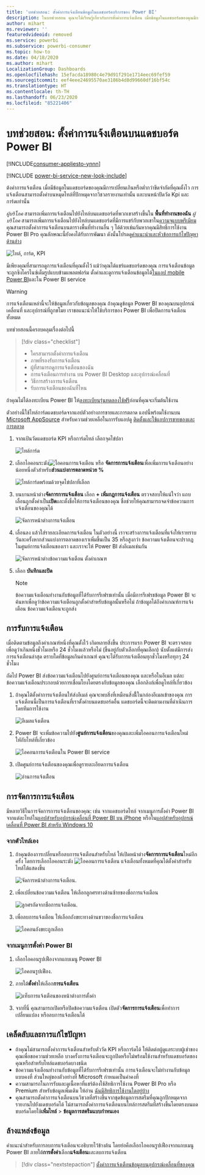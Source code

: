 ```yaml
---
title: 'บทช่วยสอน: ตั้งค่าการแจ้งเตือนข้อมูลในแดชบอร์ดบริการของ Power BI'
description: ในบทช่วยสอน คุณจะได้เรียนรู้เกี่ยวกับการตั้งค่าการแจ้งเตือน เมื่อข้อมูลในแดชบอร์ดของคุณมีการเปลี่ยนเกินขีดจำกัดที่คุณตั้งไว้ในบริการของ Power BI ของ Microsoft
author: mihart
ms.reviewer: ''
featuredvideoid: removed
ms.service: powerbi
ms.subservice: powerbi-consumer
ms.topic: how-to
ms.date: 04/18/2020
ms.author: mihart
LocalizationGroup: Dashboards
ms.openlocfilehash: 15efacda18980c4e79d91f291e1714eec69fef59
ms.sourcegitcommit: eef4eee24695570ae3186b4d8d99660df16bf54c
ms.translationtype: HT
ms.contentlocale: th-TH
ms.lasthandoff: 06/23/2020
ms.locfileid: "85221406"
---
```

# <a name="tutorial-set-alerts-on-power-bi-dashboards"></a>บทช่วยสอน: ตั้งค่าการแจ้งเตือนบนแดชบอร์ด Power BI

[!INCLUDE[consumer-appliesto-ynnn](../includes/consumer-appliesto-ynnn.md)]

[!INCLUDE [power-bi-service-new-look-include](../includes/power-bi-service-new-look-include.md)]

ต้งค่าการแจ้งเตือน เมื่อมีข้อมูลในแดชบอร์ดของคุณมีการเปลี่ยนเกินหรือต่ำกว่าขีดจำกัดที่คุณตั้งไว การแจ้งเตือนสามารถตั้งค่าบนหมุดไทล์ที่ปักหมุดจากวิชวลรายงานเท่านั้น และบนหน้าปัดวัด Kpi และการ์ดเท่านั้น 

*ผู้บริโภค* สามารถเพิ่มการแจ้งเตือนไปยังไทล์บนแดชบอร์ดที่พวกเขาสร้างขึ้นใน **พื้นที่ทำงานของฉัน** *ผู้บริโภค* สามารถเพิ่มการแจ้งเตือนไปยังไทล์บนแดชบอร์ดที่มีการแชร์กับพวกเขาใน[ความจุแบบพรีเมียม](end-user-license.md) คุณสามารถตั้งค่าการแจ้งเตือนบนตารางพื้นที่ทำงานอื่น ๆ ได้ด้วยเช่นกันหากคุณมีสิทธิ์การใช้งาน Power BI Pro
คุณลักษณะนี้ยังคงได้รับการพัฒนา ดังนั้นโปรดดู[คำแนะนำและหัวข้อการแก้ไขปัญหาด้านล่าง](#tips-and-troubleshooting)

![ไทล์, การ์ด, KPI](media/end-user-alerts/card-gauge-kpi.png)

มีเพียงคุณที่สามารถดูการแจ้งเตือนที่คุณตั้งไว้ แม้ว่าคุณได้แชร์แดชบอร์ดของคุณ การแจ้งเตือนข้อมูลจะถูกซิงโครไนซ์เต็มรูปแบบข้ามแพลตฟอร์ม ตั้งค่าและดูการแจ้งเตือนข้อมูลได้[ในแอป mobile Power BI](mobile/mobile-set-data-alerts-in-the-mobile-apps.md)และใน Power BI service 

> [!WARNING]
> การแจ้งเตือนเหล่านี้จะให้ข้อมูลเกี่ยวกับข้อมูลของคุณ ถ้าคุณดูข้อมูล Power BI ของคุณบนอุปกรณ์เคลื่อนที่ และอุปกรณ์ที่ถูกขโมย เราขอแนะนำให้ใช้บริการของ Power BI เพื่อปิดการแจ้งเตือนทั้งหมด
> 

บทช่วยสอนนี้ครอบคลุมเรื่องต่อไปนี้
> [!div class="checklist"]
> * ใครสามารถตั้งค่าการแจ้งเตือน
> * ภาพที่รองรับการแจ้งเตือน
> * ผู้ที่สามารถดูการแจ้งเตือนของฉัน
> * การแจ้งเตือนการทำงาน บน Power BI Desktop และอุปกรณ์เคลื่อนที่
> * วิธีการสร้างการแจ้งเตือน
> * รับการแจ้งเตือนของฉันที่ไหน

ถ้าคุณไม่ได้ลงทะเบียน Power BI ให้[ลงทะเบียนรุ่นทดลองใช้ฟรี](https://app.powerbi.com/signupredirect?pbi_source=web)ก่อนที่คุณจะเริ่มต้นใช้งาน

ตัวอย่างนี้ใช้ไทล์การ์ดแดชบอร์ดจากแอปตัวอย่างการขายและการตลาด แอปนี้พร้อมใช้งานบน [Microsoft AppSource](https://appsource.microsoft.com) สำหรับความช่วยเหลือในการรับแอปดู [ติดตั้งและใช้แอปการขายของและการตลาด](end-user-app-marketing.md)

1. จากแป้นวัดแดชบอร์ด KPI หรือการ์ดไทล์ เลือกจุดไข่ปลา
   
   ![ไทล์การ์ด](media/end-user-alerts/power-bi-cards.png)
2. เลือกไอคอนระฆัง![ไอคอนการแจ้งเตือน](media/end-user-alerts/power-bi-bell-icon.png) หรือ **จัดการการแจ้งเตือน**เพื่อเพิ่มการแจ้งเตือนอย่างน้อยหนึ่งตัวสำหรับ**ส่วนแบ่งการตลาดหน่วย %**

   ![ไทล์การ์ดพร้อมด้วยจุดไข่ปลาที่เลือก](media/end-user-alerts/power-bi-ellipses.png)

   
1. บนบานหน้าต่าง**จัดการการแจ้งเตือน** เลือก **+ เพิ่มกฎการแจ้งเตือน**  ตรวจสอบให้แน่ใจว่า แถบเลื่อนถูกตั้งค่าเป็น**เปิด**และตั้งชื่อให้การแจ้งเตือนของคุณ ชื่อช่วยให้คุณสามารถจดจำข้อความการแจ้งเตือนของคุณได้
   
   ![จัดการหน้าต่างการแจ้งเตือน](media/end-user-alerts/power-bi-manage-alert.png)
4. เลื่อนลง แล้วใส่รายละเอียดการแจ้งเตือน  ในตัวอย่างนี้ เราจะสร้างการแจ้งเตือนที่แจ้งให้เราทราบวันละครั้งหากส่วนแบ่งการตลาดของเราเพิ่มขึ้นเป็น 35 หรือสูงกว่า ข้อความแจ้งเตือนจะปรากฏในศูนย์การแจ้งเตือนของเรา และเราจะให้ Power BI ส่งอีเมลเช่นกัน
   
   ![จัดการหน้าต่างข้อความแจ้งเตือน ตั้งค่าเกณฑ](media/end-user-alerts/power-bi-manage-alert-details.png)
5. เลือก **บันทึกและปิด**
 
   > [!NOTE]
   > ข้อความแจ้งเตือนทำงานกับข้อมูลที่ได้รับการรีเฟรชเท่านั้น เมื่อมีการรีเฟรชข้อมูล Power BI จะค้นหาเพื่อดูว่าข้อความแจ้งเตือนถูกตั้งค่าสำหรับข้อมูลนั้นหรือไม่ ถ้าข้อมูลได้ถึงค่าเกณฑ์การแจ้งเตือน ข้อความแจ้งเตือนจะถูกส่ง 
   > 

## <a name="receiving-alerts"></a>การรับการแจ้งเตือน
เมื่อติดตามข้อมูลถึงค่าเกณฑ์หนึ่งที่คุณตั้งไว้ เกิดหลายสิ่งขึ้น ประการแรก Power BI จะตรวจสอบเพื่อดูว่าเกินหนึ่งชั่วโมงหรือ 24 ชั่วโมงแล้วหรือไม่ (ขึ้นอยู่กับตัวเลือกที่คุณเลือก) นับตั้งแต่มีการส่งการแจ้งเตือนล่าสุด ตราบใดที่ข้อมูลเกินค่าเกณฑ์ คุณจะได้รับการแจ้งเตือนทุกชั่วโมงหรือทุกๆ 24 ชั่วโมง

ถัดไป Power BI ส่งข้อความแจ้งเตือนไปยังศูนย์การแจ้งเตือนของคุณ และหรือในอีเมล แต่ละข้อความแจ้งเตือนประกอบด้วยการเชื่อมโยงโดยตรงกับข้อมูลของคุณ เลือกลิงก์เพื่อดูไทล์ที่เกี่ยวข้อง  

1. ถ้าคุณได้ตั้งค่าการแจ้งเตือนให้ส่งอีเมล์ คุณจะพบสิ่งที่เหมือนสิ่งนี้้ในกล่องอีเมลเข้าของคุณ การแจ้งเตือนนี้เป็นการแจ้งเตือนที่เราตั้งค่าบนแดชบอร์ดอื่น แดชบอร์ดนี้จะติดตามงานที่ดำเนินการโดยทีมการใช้งาน
   
   ![อีเมลแจ้งเตือน](media/end-user-alerts/power-bi-alert-email.png)
2. Power BI จะเพิ่มข้อความไปยัง**ศูนย์การแจ้งเตือน**ของคุณและเพิ่มไอคอนการแจ้งเตือนใหม่ใหักับไทล์ที่เกี่ยวข้อง
   
   ![ไอคอนการแจ้งเตือนใน Power BI service](media/end-user-alerts/power-bi-task-alert.png)
3. เปิดศูนย์การแจ้งเตือนของคุณเพื่อดูรายละเอียดการแจ้งเตือน
   
    ![อ่านการแจ้งเตืิอน](media/end-user-alerts/power-bi-notification.png)
   
  

## <a name="managing-alerts"></a>การจัดการการแจ้งเตือน

มีหลายวิธีในการจัดการการแจ้งเตือนของคุณ: เช่น จากแดชบอร์ดไทล์ จากเมนูการตั้งค่า Power BI จากแต่ละไทล์ใน[แอปสำหรับอุปกรณ์เคลื่อนที่ Power BI บน iPhone](mobile/mobile-set-data-alerts-in-the-mobile-apps.md) หรือใน[แอปสำหรับอุปกรณ์เคลื่อนที่ Power BI สำหรับ Windows 10](mobile/mobile-set-data-alerts-in-the-mobile-apps.md)

### <a name="from-the-tile-itself"></a>จากตัวไทล์เอง

1. ถ้าคุณต้องการเปลี่ยนหรือลบการแจ้งเตือนสำหรับไทล์ ให้เปิดหน้าต่าง**จัดการการแจ้งเตือน**ใหม่อีกครั้ง โดยการเลือกไอคอนระฆัง ![ไอคอนการแจ้งเตือน](media/end-user-alerts/power-bi-bell-icon.png) แจ้งเตือนทั้งหมดที่คุณได้ตั้งค่าสำหรับไทล์ได้แสดงขึ้น
   
    ![จัดการหน้าต่างการแจ้งเตือน](media/end-user-alerts/power-bi-manage-alerts.png).
2. เพื่อเปลี่ยนข้อความแจ้งเตือน ให้เลือกลูกศรทางด้านซ้ายของชื่อการแจ้งเตือน
   
    ![ลูกศรถัดจากชื่อการแจ้งเตือน](media/end-user-alerts/power-bi-modify-alert.png).
3. เพื่อลบการแจ้งเตือน ให้เลือกถังขยะทางด้านขวาของชื่อการแจ้งเตือน
   
      ![ไอคอนถังขยะถูกเลือก](media/end-user-alerts/power-bi-alert-delete.png)

### <a name="from-the-power-bi-settings-menu"></a>จากเมนูการตั้งค่า Power BI

1. เลือกไอคอนรูปเฟืองจากแถบเมนู Power BI
   
    ![ไอคอนรูปเฟือง](media/end-user-alerts/powerbi-gear-icon.png).
2. ภายใต้**ตั้งค่า**ให้เลือก**การแจ้งเตือน**
   
    ![แท็บการแจ้งเตือนของหน้าต่างการตั้งค่า](media/end-user-alerts/power-bi-alert-settings.png)
3. จากที่นี่ คุณสามารถเปิดหรือปิดข้อความแจ้งเตือน เปิดตัว**จัดการการแจ้งเตือน**เพื่อทำการเปลี่ยนแปลง หรือลบการแจ้งเตือนได้

## <a name="tips-and-troubleshooting"></a>เคล็ดลับและการแก้ไขปัญหา 

* ถ้าคุณไม่สามารถตั้งค่าการแจ้งเตือนสำหรับตัววัด KPI หรือการ์ดได้ ให้ติดต่อผู้ดูแลระบบผู้เช่าของคุณเพื่อขอความช่วยเหลือ บางครั้งการแจ้งเตือนจะถูกปิดหรือไม่พร้อมใช้งานสำหรับแดชบอร์ดของคุณหรือสำหรับไทล์แดชบอร์ดบางชนิด
* ข้อความแจ้งเตือนทำงานกับข้อมูลที่ได้รับการรีเฟรชเท่านั้น การแจ้งเตือนจะไม่ทำงานกับข้อมูลแบบคงที่ ส่วนใหญ่ของตัวอย่างที่ Microsoft กำหนดเป็นค่าคงที่ 
* ความสามารถในการรับและดูเนื้อหาที่แชร์ต้องใช้สิทธิการใช้งาน Power BI Pro หรือ Premium สำหรับข้อมูลเพิ่มเติม ให้อ่าน [ฉันมีสิทธิการใช้งานใดอยู่บ้าง](end-user-license.md)
* คุณสามารถตั้งค่าการแจ้งเตือนบนวิชวลที่สร้างขึ้นจากชุดข้อมูลการสตรีมที่คุณถูกปักหมุดจากรายงานไปยังแดชบอร์ดได้ ไม่สามารถตั้งค่าการแจ้งเตือนบนไทล์การสตรีมที่สร้างขึ้นโดยตรงบนแดชบอร์ดโดยใช้**เพิ่มไทล์** > **ข้อมูลการสตรีมแบบกำหนเอง**


## <a name="clean-up-resources"></a>ล้างแหล่งข้อมูล
คำแนะนำสำหรับการลบการแจ้งเตือนจะอธิบายไว้ข้างต้น โดยย่อคือเลือกไอคอนรูปเฟืองจากแถบเมนู Power BI ภายใต้**การตั้งค่า**เลือก**แจ้งเตือน**และลบการแจ้งเตือน

> [!div class="nextstepaction"]
> [ตั้งค่าการแจ้งเตือนข้อมูลบนอุปกรณ์เคลื่อนที่ของคุณ](mobile/mobile-set-data-alerts-in-the-mobile-apps.md)


